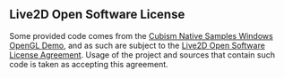 ## Live2D Open Software License

Some provided code comes from the [Cubism Native Samples Windows OpenGL Demo](https://github.com/Live2D/CubismNativeSamples/tree/develop/Samples/OpenGL/Demo/proj.win.cmake), and as such are subject to the [Live2D Open Software License Agreement](https://www.live2d.com/eula/live2d-open-software-license-agreement_en.html). Usage of the project and sources that contain such code is taken as accepting this agreement.